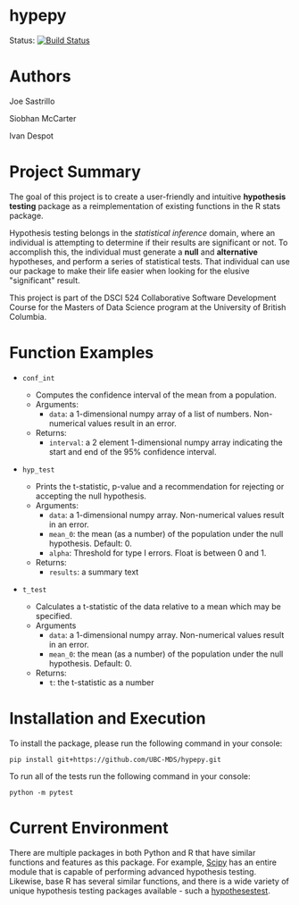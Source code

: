 # hypepy

Status: [![Build Status](https://travis-ci.org/UBC-MDS/hypepy.svg?branch=master)](https://travis-ci.org/UBC-MDS/hypepy)

# Authors

Joe Sastrillo

Siobhan McCarter

Ivan Despot

# Project Summary

The goal of this project is to create a user-friendly and intuitive **hypothesis testing** package as a reimplementation of existing functions in the R stats package.

Hypothesis testing belongs in the *statistical inference* domain, where an individual is attempting to determine if their results are significant or not. To accomplish this, the individual must generate a **null** and **alternative** hypotheses, and perform a series of statistical tests. That individual can use our package to make their life easier when looking for the elusive "significant" result.

This project is part of the DSCI 524 Collaborative Software Development Course for the Masters of Data Science program at the University of British Columbia.


# Function Examples

* `conf_int`

  * Computes the confidence interval of the mean from a population.
  * Arguments:
    * `data`: a 1-dimensional numpy array of a list of numbers. Non-numerical values result in an error.
  * Returns:
    *  `interval`: a 2 element 1-dimensional numpy array indicating the start and end of the 95% confidence interval.

* `hyp_test`
  * Prints the t-statistic, p-value and a recommendation for rejecting or accepting the null hypothesis.
  * Arguments:
    * `data`: a 1-dimensional numpy array. Non-numerical values result in an error.
    * `mean_0`: the mean (as a number) of the population under the null hypothesis. Default: 0.
    * `alpha`: Threshold for type I errors. Float is between 0 and 1.
  * Returns:
    * `results`: a summary text

* `t_test`
  * Calculates a t-statistic of the data relative to a mean which may be specified.
  * Arguments
    * `data`: a 1-dimensional numpy array. Non-numerical values result in an error.
    * `mean_0`: the mean (as a number) of the population under the null hypothesis. Default: 0.
  * Returns:
    * `t`: the t-statistic as a number

# Installation and Execution

To install the package, please run the following command in your console:

`pip install git+https://github.com/UBC-MDS/hypepy.git`

To run all of the tests run the following command in your console:

`python -m pytest`

# Current Environment

There are multiple packages in both Python and R that have similar functions and features as this package. For example, [Scipy](https://docs.scipy.org/doc/scipy/reference/stats.html) has an entire module that is capable of performing advanced hypothesis testing. Likewise, base R has several similar functions, and there is a wide variety of unique hypothesis testing packages available - such a [hypothesestest](https://cran.r-project.org/web/packages/hypothesestest/hypothesestest.pdf).
